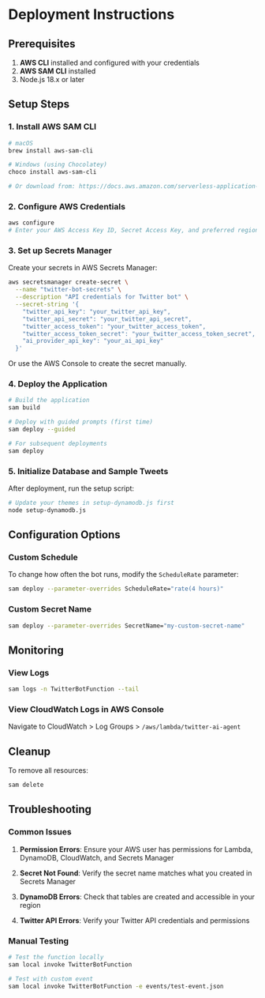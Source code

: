 # Deployment Instructions

## Prerequisites

1. **AWS CLI** installed and configured with your credentials
2. **AWS SAM CLI** installed
3. Node.js 18.x or later

## Setup Steps

### 1. Install AWS SAM CLI
```bash
# macOS
brew install aws-sam-cli

# Windows (using Chocolatey)
choco install aws-sam-cli

# Or download from: https://docs.aws.amazon.com/serverless-application-model/latest/developerguide/install-sam-cli.html
```

### 2. Configure AWS Credentials
```bash
aws configure
# Enter your AWS Access Key ID, Secret Access Key, and preferred region
```

### 3. Set up Secrets Manager
Create your secrets in AWS Secrets Manager:

```bash
aws secretsmanager create-secret \
  --name "twitter-bot-secrets" \
  --description "API credentials for Twitter bot" \
  --secret-string '{
    "twitter_api_key": "your_twitter_api_key",
    "twitter_api_secret": "your_twitter_api_secret",
    "twitter_access_token": "your_twitter_access_token",
    "twitter_access_token_secret": "your_twitter_access_token_secret",
    "ai_provider_api_key": "your_ai_api_key"
  }'
```

Or use the AWS Console to create the secret manually.

### 4. Deploy the Application

```bash
# Build the application
sam build

# Deploy with guided prompts (first time)
sam deploy --guided

# For subsequent deployments
sam deploy
```

### 5. Initialize Database and Sample Tweets

After deployment, run the setup script:

```bash
# Update your themes in setup-dynamodb.js first
node setup-dynamodb.js
```

## Configuration Options

### Custom Schedule
To change how often the bot runs, modify the `ScheduleRate` parameter:

```bash
sam deploy --parameter-overrides ScheduleRate="rate(4 hours)"
```

### Custom Secret Name
```bash
sam deploy --parameter-overrides SecretName="my-custom-secret-name"
```

## Monitoring

### View Logs
```bash
sam logs -n TwitterBotFunction --tail
```

### View CloudWatch Logs in AWS Console
Navigate to CloudWatch > Log Groups > `/aws/lambda/twitter-ai-agent`

## Cleanup

To remove all resources:
```bash
sam delete
```

## Troubleshooting

### Common Issues

1. **Permission Errors**: Ensure your AWS user has permissions for Lambda, DynamoDB, CloudWatch, and Secrets Manager

2. **Secret Not Found**: Verify the secret name matches what you created in Secrets Manager

3. **DynamoDB Errors**: Check that tables are created and accessible in your region

4. **Twitter API Errors**: Verify your Twitter API credentials and permissions

### Manual Testing
```bash
# Test the function locally
sam local invoke TwitterBotFunction

# Test with custom event
sam local invoke TwitterBotFunction -e events/test-event.json
```